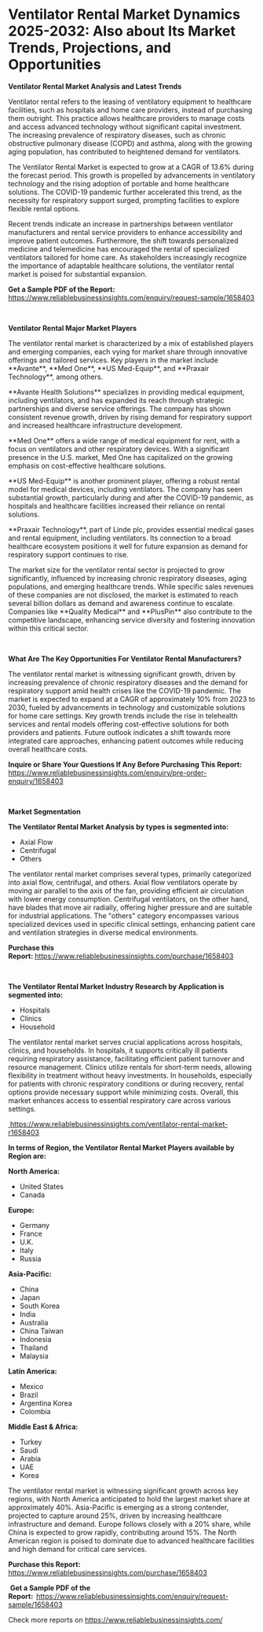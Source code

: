 <p><h1>Ventilator Rental Market Dynamics 2025-2032: Also about Its Market Trends, Projections, and Opportunities</h1></p><p><strong>Ventilator Rental Market Analysis and Latest Trends</strong></p>
<p><p>Ventilator rental refers to the leasing of ventilatory equipment to healthcare facilities, such as hospitals and home care providers, instead of purchasing them outright. This practice allows healthcare providers to manage costs and access advanced technology without significant capital investment. The increasing prevalence of respiratory diseases, such as chronic obstructive pulmonary disease (COPD) and asthma, along with the growing aging population, has contributed to heightened demand for ventilators.</p><p>The Ventilator Rental Market is expected to grow at a CAGR of 13.6% during the forecast period. This growth is propelled by advancements in ventilatory technology and the rising adoption of portable and home healthcare solutions. The COVID-19 pandemic further accelerated this trend, as the necessity for respiratory support surged, prompting facilities to explore flexible rental options. </p><p>Recent trends indicate an increase in partnerships between ventilator manufacturers and rental service providers to enhance accessibility and improve patient outcomes. Furthermore, the shift towards personalized medicine and telemedicine has encouraged the rental of specialized ventilators tailored for home care. As stakeholders increasingly recognize the importance of adaptable healthcare solutions, the ventilator rental market is poised for substantial expansion.</p></p>
<p><strong>Get a Sample PDF of the Report:&nbsp;</strong> <a href="https://www.reliablebusinessinsights.com/enquiry/request-sample/1658403?utm_campaign=2290&utm_medium=2&utm_source=Github&utm_content=ia&utm_term=03032025&utm_id=ventilator-rental">https://www.reliablebusinessinsights.com/enquiry/request-sample/1658403</a></p>
<p>&nbsp;</p>
<p><strong>Ventilator Rental Major Market Players</strong></p>
<p><p>The ventilator rental market is characterized by a mix of established players and emerging companies, each vying for market share through innovative offerings and tailored services. Key players in the market include **Avante**, **Med One**, **US Med-Equip**, and **Praxair Technology**, among others.</p><p>**Avante Health Solutions** specializes in providing medical equipment, including ventilators, and has expanded its reach through strategic partnerships and diverse service offerings. The company has shown consistent revenue growth, driven by rising demand for respiratory support and increased healthcare infrastructure development.</p><p>**Med One** offers a wide range of medical equipment for rent, with a focus on ventilators and other respiratory devices. With a significant presence in the U.S. market, Med One has capitalized on the growing emphasis on cost-effective healthcare solutions.</p><p>**US Med-Equip** is another prominent player, offering a robust rental model for medical devices, including ventilators. The company has seen substantial growth, particularly during and after the COVID-19 pandemic, as hospitals and healthcare facilities increased their reliance on rental solutions.</p><p>**Praxair Technology**, part of Linde plc, provides essential medical gases and rental equipment, including ventilators. Its connection to a broad healthcare ecosystem positions it well for future expansion as demand for respiratory support continues to rise.</p><p>The market size for the ventilator rental sector is projected to grow significantly, influenced by increasing chronic respiratory diseases, aging populations, and emerging healthcare trends. While specific sales revenues of these companies are not disclosed, the market is estimated to reach several billion dollars as demand and awareness continue to escalate. Companies like **Quality Medical** and **PlusPin** also contribute to the competitive landscape, enhancing service diversity and fostering innovation within this critical sector.</p></p>
<p>&nbsp;</p>
<p><strong>What Are The Key Opportunities For Ventilator Rental Manufacturers?</strong></p>
<p><p>The ventilator rental market is witnessing significant growth, driven by increasing prevalence of chronic respiratory diseases and the demand for respiratory support amid health crises like the COVID-19 pandemic. The market is expected to expand at a CAGR of approximately 10% from 2023 to 2030, fueled by advancements in technology and customizable solutions for home care settings. Key growth trends include the rise in telehealth services and rental models offering cost-effective solutions for both providers and patients. Future outlook indicates a shift towards more integrated care approaches, enhancing patient outcomes while reducing overall healthcare costs.</p></p>
<p><strong>Inquire or Share Your Questions If Any Before Purchasing This Report:</strong> <a href="https://www.reliablebusinessinsights.com/enquiry/pre-order-enquiry/1658403?utm_campaign=2290&utm_medium=2&utm_source=Github&utm_content=ia&utm_term=03032025&utm_id=ventilator-rental">https://www.reliablebusinessinsights.com/enquiry/pre-order-enquiry/1658403</a></p>
<p>&nbsp;</p>
<p><strong>Market Segmentation</strong></p>
<p><strong>The Ventilator Rental Market Analysis by types is segmented into:</strong></p>
<p><ul><li>Axial Flow</li><li>Centrifugal</li><li>Others</li></ul></p>
<p><p>The ventilator rental market comprises several types, primarily categorized into axial flow, centrifugal, and others. Axial flow ventilators operate by moving air parallel to the axis of the fan, providing efficient air circulation with lower energy consumption. Centrifugal ventilators, on the other hand, have blades that move air radially, offering higher pressure and are suitable for industrial applications. The "others" category encompasses various specialized devices used in specific clinical settings, enhancing patient care and ventilation strategies in diverse medical environments.</p></p>
<p><strong>Purchase this Report:&nbsp;</strong><a href="https://www.reliablebusinessinsights.com/purchase/1658403?utm_campaign=2290&utm_medium=2&utm_source=Github&utm_content=ia&utm_term=03032025&utm_id=ventilator-rental">https://www.reliablebusinessinsights.com/purchase/1658403</a></p>
<p>&nbsp;</p>
<p><strong>The Ventilator Rental Market Industry Research by Application is segmented into:</strong></p>
<p><ul><li>Hospitals</li><li>Clinics</li><li>Household</li></ul></p>
<p><p>The ventilator rental market serves crucial applications across hospitals, clinics, and households. In hospitals, it supports critically ill patients requiring respiratory assistance, facilitating efficient patient turnover and resource management. Clinics utilize rentals for short-term needs, allowing flexibility in treatment without heavy investments. In households, especially for patients with chronic respiratory conditions or during recovery, rental options provide necessary support while minimizing costs. Overall, this market enhances access to essential respiratory care across various settings.</p></p>
<p><a href="https://www.reliablebusinessinsights.com/ventilator-rental-market-r1658403?utm_campaign=2290&utm_medium=2&utm_source=Github&utm_content=ia&utm_term=03032025&utm_id=ventilator-rental">&nbsp;https://www.reliablebusinessinsights.com/ventilator-rental-market-r1658403</a></p>
<p><strong>In terms of Region, the Ventilator Rental Market Players available by Region are:</strong></p>
<p>
    <p> <strong> North America: </strong>
        <ul>
            <li>United States</li>
            <li>Canada</li>
        </ul>
        </p> 
    <p> <strong> Europe: </strong>
        <ul>
            <li>Germany</li>
            <li>France</li>
            <li>U.K.</li>
            <li>Italy</li>
            <li>Russia</li>
        </ul>
        </p> 
    <p> <strong> Asia-Pacific: </strong>
        <ul>
            <li>China</li>
            <li>Japan</li>
            <li>South Korea</li>
            <li>India</li>
            <li>Australia</li>
            <li>China Taiwan</li>
            <li>Indonesia</li>
            <li>Thailand</li>
            <li>Malaysia</li>
        </ul>
        </p> 
    <p> <strong> Latin America: </strong>
        <ul>
            <li>Mexico</li>
            <li>Brazil</li>
            <li>Argentina Korea</li>
            <li>Colombia</li>
        </ul>
        </p> 
    <p> <strong> Middle East & Africa: </strong>
        <ul>
            <li>Turkey</li>
            <li>Saudi</li>
            <li>Arabia</li>
            <li>UAE</li>
            <li>Korea</li>
        </ul>
    </p>
    </p>
<p><p>The ventilator rental market is witnessing significant growth across key regions, with North America anticipated to hold the largest market share at approximately 40%. Asia-Pacific is emerging as a strong contender, projected to capture around 25%, driven by increasing healthcare infrastructure and demand. Europe follows closely with a 20% share, while China is expected to grow rapidly, contributing around 15%. The North American region is poised to dominate due to advanced healthcare facilities and high demand for critical care services.</p></p>
<p><strong>Purchase this Report: </strong><a href="https://www.reliablebusinessinsights.com/purchase/1658403?utm_campaign=2290&utm_medium=2&utm_source=Github&utm_content=ia&utm_term=03032025&utm_id=ventilator-rental">https://www.reliablebusinessinsights.com/purchase/1658403</a></p>
<p>&nbsp;<strong>Get a Sample PDF of the Report:&nbsp;&nbsp;</strong><a href="https://www.reliablebusinessinsights.com/enquiry/request-sample/1658403?utm_campaign=2290&utm_medium=2&utm_source=Github&utm_content=ia&utm_term=03032025&utm_id=ventilator-rental">https://www.reliablebusinessinsights.com/enquiry/request-sample/1658403</a></p>
<p><strong></strong></p>
<p>Check more reports on <a href="https://www.reliablebusinessinsights.com/?utm_campaign=2290&utm_medium=2&utm_source=Github&utm_content=ia&utm_term=03032025&utm_id=ventilator-rental">https://www.reliablebusinessinsights.com/</a></p>